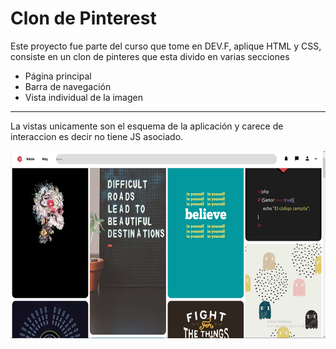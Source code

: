 <h1>Clon de Pinterest</h1>
<p>Este proyecto fue parte del curso que tome en DEV.F, aplique HTML y CSS, consiste en un clon de pinteres que esta divido en varias secciones</p>

<ul>
    <li>Página principal
    <li>Barra de navegación
    <li>Vista individual de la imagen
</ul>

***
<p>La vistas unicamente son el esquema de la aplicación y carece de interaccion es decir no tiene JS asociado.</p>

<div align="center">
    <img src="https://github.com/BrainDead59/Clon_Pinterest/blob/main/readme/Captura.PNG" width="700" height="300">
</div>
